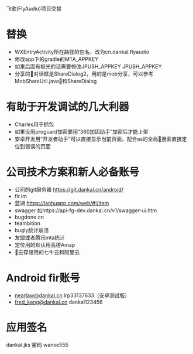 飞歌(FlyAudio)项目交接
# 替换
* WXEntryActivity所在路径的包名，改为cn.dankal.flyaudio
* 修改app下的gradle的MTA_APPKEY
* 如果后面有极光的话需要修改JPUSH_APPKEY
JPUSH_APPKEY
* 分享的对话框是ShareDialog2，用的是mob分享，可以参考MobShareUtil.java和ShareDialog

# 有助于开发调试的几大利器
- Charles用于抓包
- 如果没用proguard加密要用“360加固助手”加密后才能上架
- 安卓开发用“开发者助手”可以直接显示当前页面，配合as的全局搜索直接定位到错误的页面


# 公司技术方案和新人必备账号
- 公司的git服务器 https://git.dankal.cn/android/
- fir.im
- 蓝湖 https://lanhuapp.com/web/#!/item
- swagger 如https://api-fg-dev.dankal.cn/v1/swagger-ui.htm
- bugdone.cn
- teambition
- bugly统计崩溃
- 友盟或者腾讯mta统计
- 定位用的默认用高德Amap
- 云存储用的七牛云和阿里云

# Android fir账号
- nearlaw@dankal.cn lrp33137633（安卓测试版）
- fred_kang@dankal.cn dankal123456

# 应用签名
dankal.jks
密码 wanxe555